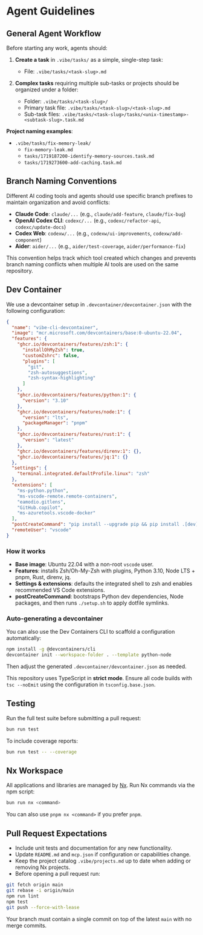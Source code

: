 # Agent Guidelines

## General Agent Workflow

Before starting any work, agents should:

1. **Create a task** in `.vibe/tasks/` as a simple, single-step task:
   - File: `.vibe/tasks/<task-slug>.md`

2. **Complex tasks** requiring multiple sub-tasks or projects should be organized under a folder:
   - Folder: `.vibe/tasks/<task-slug>/`
   - Primary task file: `.vibe/tasks/<task-slug>/<task-slug>.md`
   - Sub-task files: `.vibe/tasks/<task-slug>/tasks/<unix-timestamp>-<subtask-slug>.task.md`

**Project naming examples**:
- `.vibe/tasks/fix-memory-leak/`
  - `fix-memory-leak.md`
  - `tasks/1719187200-identify-memory-sources.task.md`
  - `tasks/1719273600-add-caching.task.md`

## Branch Naming Conventions

Different AI coding tools and agents should use specific branch prefixes to maintain organization and avoid conflicts:

- **Claude Code**: `claude/...` (e.g., `claude/add-feature`, `claude/fix-bug`)
- **OpenAI Codex CLI**: `codexc/...` (e.g., `codexc/refactor-api`, `codexc/update-docs`)
- **Codex Web**: `codexw/...` (e.g., `codexw/ui-improvements`, `codexw/add-component`)
- **Aider**: `aider/...` (e.g., `aider/test-coverage`, `aider/performance-fix`)

This convention helps track which tool created which changes and prevents branch naming conflicts when multiple AI tools are used on the same repository.

## Dev Container

We use a devcontainer setup in `.devcontainer/devcontainer.json` with the following configuration:

```json
{
  "name": "vibe-cli-devcontainer",
  "image": "mcr.microsoft.com/devcontainers/base:0-ubuntu-22.04",
  "features": {
    "ghcr.io/devcontainers/features/zsh:1": {
      "installOhMyZsh": true,
      "customZshrc": false,
      "plugins": [
        "git",
        "zsh-autosuggestions",
        "zsh-syntax-highlighting"
      ]
    },
    "ghcr.io/devcontainers/features/python:1": {
      "version": "3.10"
    },
    "ghcr.io/devcontainers/features/node:1": {
      "version": "lts",
      "packageManager": "pnpm"
    },
    "ghcr.io/devcontainers/features/rust:1": {
      "version": "latest"
    },
    "ghcr.io/devcontainers/features/direnv:1": {},
    "ghcr.io/devcontainers/features/jq:1": {}
  },
  "settings": {
    "terminal.integrated.defaultProfile.linux": "zsh"
  },
  "extensions": [
    "ms-python.python",
    "ms-vscode-remote.remote-containers",
    "eamodio.gitlens",
    "GitHub.copilot",
    "ms-azuretools.vscode-docker"
  ],
  "postCreateCommand": "pip install --upgrade pip && pip install .[dev] && pnpm install && ./setup.sh",
  "remoteUser": "vscode"
}
```

### How it works

- **Base image**: Ubuntu 22.04 with a non-root `vscode` user.
- **Features**: installs Zsh/Oh-My-Zsh with plugins, Python 3.10, Node LTS + pnpm, Rust, direnv, jq.
- **Settings & extensions**: defaults the integrated shell to zsh and enables recommended VS Code extensions.
- **postCreateCommand**: bootstraps Python dev dependencies, Node packages, and then runs `./setup.sh` to apply dotfile symlinks.

### Auto-generating a devcontainer

You can also use the Dev Containers CLI to scaffold a configuration automatically:

```bash
npm install -g @devcontainers/cli
devcontainer init --workspace-folder . --template python-node
```

Then adjust the generated `.devcontainer/devcontainer.json` as needed.

This repository uses TypeScript in **strict mode**. Ensure all code builds with `tsc --noEmit` using the configuration in `tsconfig.base.json`.

## Testing

Run the full test suite before submitting a pull request:

```bash
bun run test
```

To include coverage reports:

```bash
bun run test -- --coverage
```

## Nx Workspace

All applications and libraries are managed by [Nx](https://nx.dev). Run Nx commands via the npm script:

```bash
bun run nx <command>
```

You can also use `pnpm nx <command>` if you prefer `pnpm`.

## Pull Request Expectations

* Include unit tests and documentation for any new functionality.
* Update `README.md` and `mcp.json` if configuration or capabilities change.
* Keep the project catalog `.vibe/projects.md` up to date when adding or removing Nx projects.
* Before opening a pull request run:

```bash
git fetch origin main
git rebase -i origin/main
npm run lint
npm test
git push --force-with-lease
```

Your branch must contain a single commit on top of the latest `main` with no merge commits.

